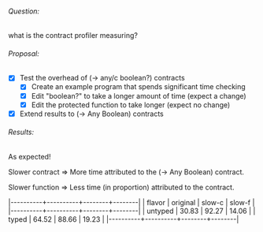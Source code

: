 ###### Question:
what is the contract profiler measuring?

###### Proposal:
- [X] Test the overhead of (-> any/c boolean?) contracts
  - [X] Create an example program that spends significant time checking
  - [X] Edit "boolean?" to take a longer amount of time (expect a change)
  - [X] Edit the protected function to take longer (expect no change)
- [X] Extend results to (-> Any Boolean) contracts

###### Results:

As expected!

Slower contract => More time attributed to the (-> Any Boolean) contract.

Slower function => Less time (in proportion) attributed to the contract.

|----------+----------+--------+--------|
| flavor   | original | slow-c | slow-f |
|----------+----------+--------+--------|
| untyped  |    30.83 |  92.27 |  14.06 |
| typed    |    64.52 |  88.66 |  19.23 |
|----------+----------+--------+--------|
